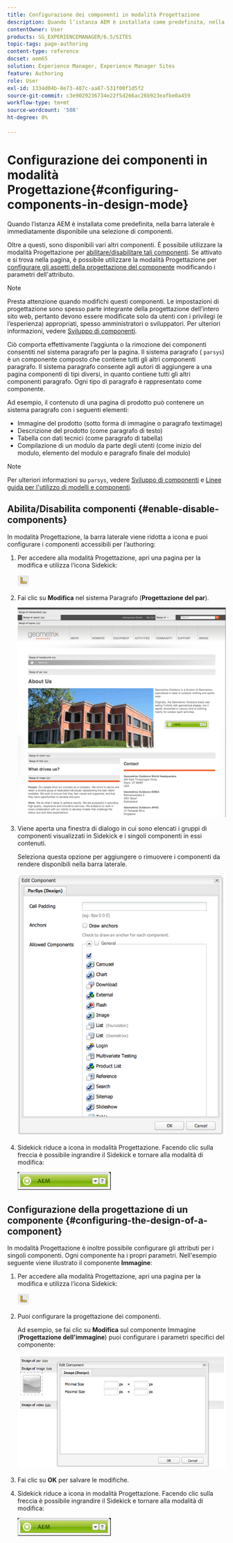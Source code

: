 ```yaml
---
title: Configurazione dei componenti in modalità Progettazione
description: Quando l’istanza AEM è installata come predefinita, nella barra laterale è immediatamente disponibile una selezione di componenti. Oltre a questi, sono disponibili vari altri componenti. È possibile utilizzare la modalità Progettazione per abilitare/disabilitare tali componenti.
contentOwner: User
products: SG_EXPERIENCEMANAGER/6.5/SITES
topic-tags: page-authoring
content-type: reference
docset: aem65
solution: Experience Manager, Experience Manager Sites
feature: Authoring
role: User
exl-id: 1334d04b-8e73-487c-aa87-531f00f1d5f2
source-git-commit: c3e9029236734e22f5d266ac26b923eafbe0a459
workflow-type: tm+mt
source-wordcount: '508'
ht-degree: 0%

---
```


# Configurazione dei componenti in modalità Progettazione{#configuring-components-in-design-mode}

Quando l’istanza AEM è installata come predefinita, nella barra laterale è immediatamente disponibile una selezione di componenti.

Oltre a questi, sono disponibili vari altri componenti. È possibile utilizzare la modalità Progettazione per [abilitare/disabilitare tali componenti](#enabledisablecomponentsusingdesignmode). Se attivato e si trova nella pagina, è possibile utilizzare la modalità Progettazione per [configurare gli aspetti della progettazione del componente](#configuringcomponentsusingdesignmode) modificando i parametri dell&#39;attributo.

>[!NOTE]
>
>Presta attenzione quando modifichi questi componenti. Le impostazioni di progettazione sono spesso parte integrante della progettazione dell’intero sito web, pertanto devono essere modificate solo da utenti con i privilegi (e l’esperienza) appropriati, spesso amministratori o sviluppatori. Per ulteriori informazioni, vedere [Sviluppo di componenti](/help/sites-developing/components.md).

Ciò comporta effettivamente l’aggiunta o la rimozione dei componenti consentiti nel sistema paragrafo per la pagina. Il sistema paragrafo ( `parsys`) è un componente composto che contiene tutti gli altri componenti paragrafo. Il sistema paragrafo consente agli autori di aggiungere a una pagina componenti di tipi diversi, in quanto contiene tutti gli altri componenti paragrafo. Ogni tipo di paragrafo è rappresentato come componente.

Ad esempio, il contenuto di una pagina di prodotto può contenere un sistema paragrafo con i seguenti elementi:

* Immagine del prodotto (sotto forma di immagine o paragrafo textimage)
* Descrizione del prodotto (come paragrafo di testo)
* Tabella con dati tecnici (come paragrafo di tabella)
* Compilazione di un modulo da parte degli utenti (come inizio del modulo, elemento del modulo e paragrafo finale del modulo)

>[!NOTE]
>
>Per ulteriori informazioni su `parsys`, vedere [Sviluppo di componenti](/help/sites-developing/components.md#paragraphsystem) e [Linee guida per l&#39;utilizzo di modelli e componenti](/help/sites-developing/dev-guidelines-bestpractices.md#guidelines-for-using-templates-and-components).

## Abilita/Disabilita componenti {#enable-disable-components}

In modalità Progettazione, la barra laterale viene ridotta a icona e puoi configurare i componenti accessibili per l’authoring:

1. Per accedere alla modalità Progettazione, apri una pagina per la modifica e utilizza l’icona Sidekick:

   ![Modalità progettazione](do-not-localize/chlimage_1.png)

1. Fai clic su **Modifica** nel sistema Paragrafo (**Progettazione del par**).

   ![schermata_shot_2012-02-08at102726am](assets/screen_shot_2012-02-08at102726am.png)

1. Viene aperta una finestra di dialogo in cui sono elencati i gruppi di componenti visualizzati in Sidekick e i singoli componenti in essi contenuti.

   Seleziona questa opzione per aggiungere o rimuovere i componenti da rendere disponibili nella barra laterale.

   ![schermata_shot_2012-02-08at103407am](assets/screen_shot_2012-02-08at103407am.png)

1. Sidekick riduce a icona in modalità Progettazione. Facendo clic sulla freccia è possibile ingrandire il Sidekick e tornare alla modalità di modifica:

   ![Sidekick ridotto a icona](do-not-localize/sidekick-collapsed.png)

## Configurazione della progettazione di un componente {#configuring-the-design-of-a-component}

In modalità Progettazione è inoltre possibile configurare gli attributi per i singoli componenti. Ogni componente ha i propri parametri. Nell&#39;esempio seguente viene illustrato il componente **Immagine**:

1. Per accedere alla modalità Progettazione, apri una pagina per la modifica e utilizza l’icona Sidekick:

   ![Modalità progettazione - Sidekick](do-not-localize/chlimage_1-1.png)

1. Puoi configurare la progettazione dei componenti.

   Ad esempio, se fai clic su **Modifica** sul componente Immagine (**Progettazione dell&#39;immagine**) puoi configurare i parametri specifici del componente:

   ![chlimage_1-5](assets/chlimage_1-5.png)

1. Fai clic su **OK** per salvare le modifiche.

1. Sidekick riduce a icona in modalità Progettazione. Facendo clic sulla freccia è possibile ingrandire il Sidekick e tornare alla modalità di modifica:

   ![Sidekick ridotto a icona](do-not-localize/sidekick-collapsed-1.png)
